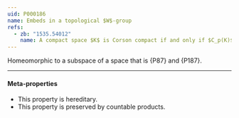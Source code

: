 ```yaml
---
uid: P000186
name: Embeds in a topological $W$-group
refs:
  - zb: "1535.54012"
    name: A compact space $K$ is Corson compact if and only if $C_p(K)$ has a dense lc-scattered subspace (Tkachuk)
---
```


Homeomorphic to a subspace of a space that is {P87} and {P187}.

----
#### Meta-properties

- This property is hereditary.
- This property is preserved by countable products.
